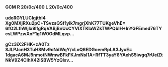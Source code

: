 #### GCM R 20/0c/400 L 20/0c/400
**udoRGYLUCIgjthI4**<br/>**Xg0MXjRXu2pC+TSvzsQSf1yik7mgrjXhK77TUKgeVhE=**<br/>**6fO2LfhWjIx9lfgRqVABjBnUcCYVIXTKlaWZkTWPQbIH+InYGFEmed76TYcsLWPzwXnF1g1W0GdMLqvp...**<br/><br/>
**gCz3iX2FHK+zA0Tz**<br/>**SJLPJcnH3TuHSMv9cNdWqY/cLoQ6EDGoemRpLA3JyuE=**<br/>**1dgacA6MJ5nmotNWmwBFkFKJmNsI1A+RfTT3yaY6YAehS5iwgq7rUeiZtNkV9Z4CIhX42lSBW5YzQlsv...**